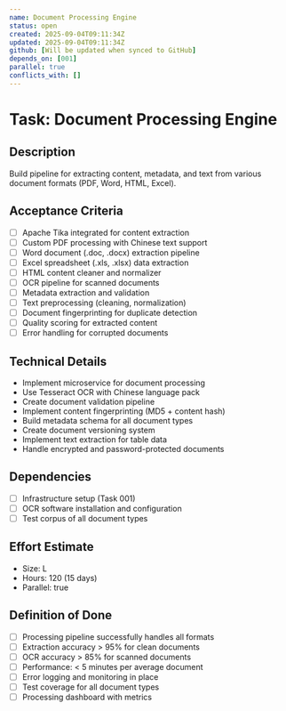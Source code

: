 ```yaml
---
name: Document Processing Engine
status: open
created: 2025-09-04T09:11:34Z
updated: 2025-09-04T09:11:34Z
github: [Will be updated when synced to GitHub]
depends_on: [001]
parallel: true
conflicts_with: []
---
```


# Task: Document Processing Engine

## Description
Build pipeline for extracting content, metadata, and text from various document formats (PDF, Word, HTML, Excel).

## Acceptance Criteria
- [ ] Apache Tika integrated for content extraction
- [ ] Custom PDF processing with Chinese text support
- [ ] Word document (.doc, .docx) extraction pipeline
- [ ] Excel spreadsheet (.xls, .xlsx) data extraction
- [ ] HTML content cleaner and normalizer
- [ ] OCR pipeline for scanned documents
- [ ] Metadata extraction and validation
- [ ] Text preprocessing (cleaning, normalization)
- [ ] Document fingerprinting for duplicate detection
- [ ] Quality scoring for extracted content
- [ ] Error handling for corrupted documents

## Technical Details
- Implement microservice for document processing
- Use Tesseract OCR with Chinese language pack
- Create document validation pipeline
- Implement content fingerprinting (MD5 + content hash)
- Build metadata schema for all document types
- Create document versioning system
- Implement text extraction for table data
- Handle encrypted and password-protected documents

## Dependencies
- [ ] Infrastructure setup (Task 001)
- [ ] OCR software installation and configuration
- [ ] Test corpus of all document types

## Effort Estimate
- Size: L
- Hours: 120 (15 days)
- Parallel: true

## Definition of Done
- [ ] Processing pipeline successfully handles all formats
- [ ] Extraction accuracy > 95% for clean documents
- [ ] OCR accuracy > 85% for scanned documents
- [ ] Performance: < 5 minutes per average document
- [ ] Error logging and monitoring in place
- [ ] Test coverage for all document types
- [ ] Processing dashboard with metrics